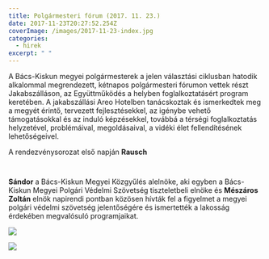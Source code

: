 ```yaml
---
title: Polgármesteri fórum (2017. 11. 23.)
date: 2017-11-23T20:27:52.254Z
coverImage: /images/2017-11-23-index.jpg
categories:
  - hirek
excerpt: " "
---
```

A Bács-Kiskun megyei polgármesterek a jelen választási ciklusban hatodik alkalommal megrendezett, kétnapos polgármesteri fórumon vettek részt Jakabszálláson, az Együttműködés a helyben foglalkoztatásért program keretében. A jakabszállási Areo Hotelben tanácskoztak és ismerkedtek meg a megyét érintő, tervezett fejlesztésekkel, az igénybe vehető támogatásokkal és az induló képzésekkel, továbbá a térségi foglalkoztatás helyzetével, problémáival, megoldásaival, a vidéki élet fellendítésének lehetőségeivel. 

A rendezvénysorozat első napján **Rausch** 

![]()

![]()

**Sándor** a Bács-Kiskun Megyei Közgyűlés alelnöke, aki egyben a Bács-Kiskun Megyei Polgári Védelmi Szövetség tiszteletbeli elnöke és **Mészáros Zoltán** elnök napirendi pontban közösen hívták fel a figyelmet a megyei polgári védelmi szövetség jelentőségére és ismertették a lakosság érdekében megvalósuló programjaikat.

![](/images/2017-11-23-1.jpg)

![](/images/2017-11-23-2.jpg)